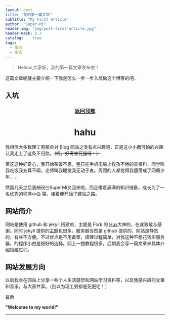 ```yaml
---
layout: post
title: "我的第一篇文章"
subtitle: "My First Article"
author: "Super-Mi"
header-img: "img/post-first-article.jpg"
header-mask: 0.3
catalog:    true
tags:
  - 笔记
  - 生活
---
```



> Hellow,大家好，我的第一篇文章发布啦！

这篇文章呢就主要介绍一下我是怎么一步一步入坑做这个博客的吧。

<h2>入坑</h2>

 <a href="#">
	<h3 align="center">返回顶部</h3></a>

<h1 align="center"> hahu </h1>

我相信大多数理工男都会对 Blog 网站之类有点兴趣吧，正是这小小而可怕的兴趣让我走上了这条不归路。~~（哎，好奇害死猫呀！）~~

带这这种好奇心，我开始茶饭不思，整日在手机电脑上孜孜不倦的查资料，同学叫我吃饭我充耳不闻，老师叫我睡觉我无动于衷。周围的人都觉得我堕落成了网瘾少年......

然而几天之后我~~胡汉三~~SuperMi又回来啦，而且带着满满的知识储备，成长为了一名优秀的程序~~小白~~
猿，接着便开始了建站之路。

## 网站简介

网站是使用 github 和 jekyll 搭建的，主题是 Fork 的 [Hux](https://github.com/Huxpro/huxpro.github.io)大神的，在此致敬与感谢。同时 jekyll 提供的[主题](http://jekyllthemes.org/)也很多。服务器当然是 github 提供的，网站是静态的，有些不方便。不过优点是不用备案，搭建过程简单，对我这种不想花钱买服务器，的程序小白是很好的选择。网上一搜教程很多，后期我会写一篇文章来具体介绍搭建过程。

## 网站发展方向

以后我会在网站上分享一些个人生活感悟和网站学习资料等，以及我感兴趣的文章和音乐，与大家共享。（别以为理工男都是死肥宅！）

最后

**"Welcome to my world!"**

---
